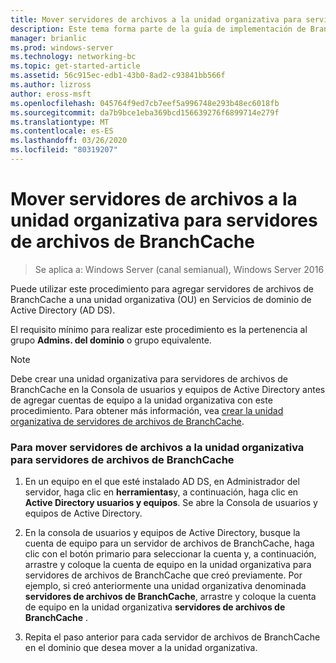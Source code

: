 ```yaml
---
title: Mover servidores de archivos a la unidad organizativa para servidores de archivos de BranchCache
description: Este tema forma parte de la guía de implementación de BranchCache para Windows Server 2016, que muestra cómo implementar BranchCache en los modos de caché distribuida y hospedada para optimizar el uso del ancho de banda WAN en las sucursales.
manager: brianlic
ms.prod: windows-server
ms.technology: networking-bc
ms.topic: get-started-article
ms.assetid: 56c915ec-edb1-43b0-8ad2-c93841bb566f
ms.author: lizross
author: eross-msft
ms.openlocfilehash: 045764f9ed7cb7eef5a996748e293b48ec6018fb
ms.sourcegitcommit: da7b9bce1eba369bcd156639276f6899714e279f
ms.translationtype: MT
ms.contentlocale: es-ES
ms.lasthandoff: 03/26/2020
ms.locfileid: "80319207"
---
```

# <a name="move-file-servers-to-the-branchcache-file-servers-organizational-unit"></a>Mover servidores de archivos a la unidad organizativa para servidores de archivos de BranchCache

>Se aplica a: Windows Server (canal semianual), Windows Server 2016

Puede utilizar este procedimiento para agregar servidores de archivos de BranchCache a una unidad organizativa (OU) en Servicios de dominio de Active Directory (AD DS).  
  
El requisito mínimo para realizar este procedimiento es la pertenencia al grupo **Admins. del dominio** o grupo equivalente.  
  
> [!NOTE]  
> Debe crear una unidad organizativa para servidores de archivos de BranchCache en la Consola de usuarios y equipos de Active Directory antes de agregar cuentas de equipo a la unidad organizativa con este procedimiento. Para obtener más información, vea [crear la unidad organizativa de servidores de archivos de BranchCache](../../branchcache/deploy/Create-the-BranchCache-File-Servers-Organizational-Unit.md).  
  
### <a name="to-move-file-servers-to-the-branchcache-file-servers-organizational-unit"></a>Para mover servidores de archivos a la unidad organizativa para servidores de archivos de BranchCache  
  
1.  En un equipo en el que esté instalado AD DS, en Administrador del servidor, haga clic en **herramientas**y, a continuación, haga clic en **Active Directory usuarios y equipos**. Se abre la Consola de usuarios y equipos de Active Directory.  
  
2.  En la consola de usuarios y equipos de Active Directory, busque la cuenta de equipo para un servidor de archivos de BranchCache, haga clic con el botón primario para seleccionar la cuenta y, a continuación, arrastre y coloque la cuenta de equipo en la unidad organizativa para servidores de archivos de BranchCache que creó previamente. Por ejemplo, si creó anteriormente una unidad organizativa denominada **servidores de archivos de BranchCache**, arrastre y coloque la cuenta de equipo en la unidad organizativa **servidores de archivos de BranchCache** .  
  
3.  Repita el paso anterior para cada servidor de archivos de BranchCache en el dominio que desea mover a la unidad organizativa.  
  


